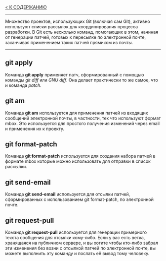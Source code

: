 [< К СОДЕРЖАНИЮ](readmi.md)

---
Множество проектов, использующих Git (включая сам Git), активно используют списки рассылок для координирования процесса разработки. В Git есть несколько команд, помогающих в этом, начиная от генерации патчей, готовых к пересылке по электронной почте, заканчивая применением таких патчей прямиком из почты.

---

## **git apply**
Команда **git apply** применяет патч, сформированный с помощью команды *git diff* или *GNU diff*. Она делает практически то же самое, что и команда *patch*.

## **git am**
Команда **git am** используется для применения патчей из входящих сообщений электронной почты, в частности, тех что используют формат mbox. Это используется для простого получения изменений через email и применения их к проекту.

## **git format-patch**
Команда **git format-patch** используется для создания набора патчей в формате mbox которые можно использовать для отправки в список рассылки.

## **git send-email**
Команда **git send-email** используется для отсылки патчей, сформированных с использованием git format-patch, по электронной почте.

## **git request-pull**
Команда **git request-pull** используется для генерации примерного текста сообщения для отсылки кому-либо. Если у вас есть ветка, хранящаяся на публичном сервере, и вы хотите чтобы кто-либо забрал эти изменения без возни с отсылкой патчей по электронной почте, вы можете выполнить эту команду и послать её вывод тому человеку.
